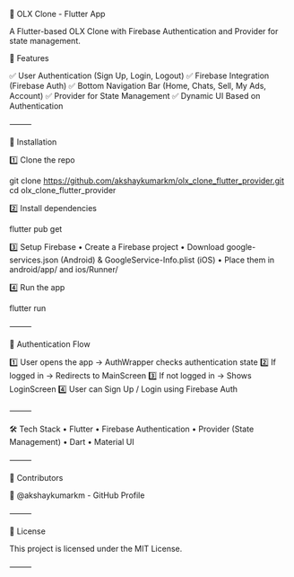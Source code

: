 🚀 OLX Clone - Flutter App

A Flutter-based OLX Clone with Firebase Authentication and Provider for state management.

📌 Features

✅ User Authentication (Sign Up, Login, Logout)
✅ Firebase Integration (Firebase Auth)
✅ Bottom Navigation Bar (Home, Chats, Sell, My Ads, Account)
✅ Provider for State Management
✅ Dynamic UI Based on Authentication

⸻

🔧 Installation

1️⃣ Clone the repo

git clone https://github.com/akshaykumarkm/olx_clone_flutter_provider.git
cd olx_clone_flutter_provider

2️⃣ Install dependencies

flutter pub get

3️⃣ Setup Firebase
• Create a Firebase project
• Download google-services.json (Android) & GoogleService-Info.plist (iOS)
• Place them in android/app/ and ios/Runner/

4️⃣ Run the app

flutter run

⸻

📜 Authentication Flow

1️⃣ User opens the app → AuthWrapper checks authentication state
2️⃣ If logged in → Redirects to MainScreen
3️⃣ If not logged in → Shows LoginScreen
4️⃣ User can Sign Up / Login using Firebase Auth

⸻

🛠️ Tech Stack
• Flutter
• Firebase Authentication
• Provider (State Management)
• Dart
• Material UI

⸻

📝 Contributors

👤 @akshaykumarkm - GitHub Profile

⸻

📜 License

This project is licensed under the MIT License.

⸻
